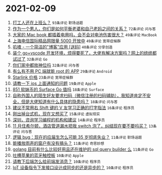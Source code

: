 # 2021-02-09

1. [打工人还在上班么？](https://www.v2ex.com/t/752514) `93条评论` `职场话题`
1. [作为一个男人，你们是如何平衡老婆和自己老妈之间的关系？](https://www.v2ex.com/t/752516) `72条评论` `问与答`
1. [大家的 Mac book 都插着电用吗，会不会对电池伤害很大？](https://www.v2ex.com/t/752528) `49条评论` `MacBook`
1. [上海电信国际精品网限量 5000 开放中](https://www.v2ex.com/t/752583) `49条评论` `宽带症候群`
1. [叽喳 - 一个简洁的"博客"应用 [送码]](https://www.v2ex.com/t/752521) `40条评论` `分享创造`
1. [装个 go+vscode 开发环境，烦得要死了，大佬有解决方案吗？网上的统统都试过了](https://www.v2ex.com/t/752555) `32条评论` `Go`
1. [你们家中都放神位吗](https://www.v2ex.com/t/752568) `32条评论` `问与答`
1. [有么有不用 PC 端就能 root 的 APP](https://www.v2ex.com/t/752517) `29条评论` `Android`
1. [Starlink 价格](https://www.v2ex.com/t/752575) `23条评论` `宽带症候群`
1. [请教一下 ios 上面通知的问题](https://www.v2ex.com/t/752527) `19条评论` `Apple`
1. [851 软妹币的 Surface Go 值吗](https://www.v2ex.com/t/752585) `18条评论` `Surface`
1. [自称外国人的陌生好友要求扫码（微信注册的扫码辅助），我知道肯定不安全，但是大佬知道有什么具体的隐患吗？](https://www.v2ex.com/t/752584) `18条评论` `问与答`
1. [建议不常用右 Shift 键的 V 友学习正确的打字指法](https://www.v2ex.com/t/752598) `16条评论` `程序员`
1. [刚出掉台式机，现在又想买了](https://www.v2ex.com/t/752510) `15条评论` `虚拟现实`
1. [深圳，咨询学习编程的机构和建议](https://www.v2ex.com/t/752537) `14条评论` `程序员`
1. [11 月住希尔顿，酒店管道漏水把我 switch 泡了，纠结现在要不要吗买？](https://www.v2ex.com/t/752520) `13条评论` `问与答`
1. [逻辑 bug：现在的应届生怎么可能 35 岁彻底失业？](https://www.v2ex.com/t/752593) `11条评论` `职场话题`
1. [能播放雨声的窗户有没有搞头？](https://www.v2ex.com/t/752536) `11条评论` `奇思妙想`
1. [golang 目前有什么比较好用且还在维护的 sql query builder 么](https://www.v2ex.com/t/752526) `11条评论` `Go`
1. [吐槽苹果的蓝牙触控板](https://www.v2ex.com/t/752590) `10条评论` `Apple`
1. [请教下后端怎么给前端发消息？](https://www.v2ex.com/t/752586) `10条评论` `程序员`
1. [IoT 设备指令下发接口设计成同步的还是异步的？](https://www.v2ex.com/t/752548) `10条评论` `程序员`
